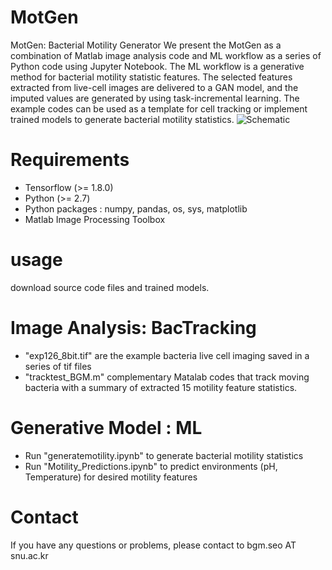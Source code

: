 # MotGen
MotGen: Bacterial Motility Generator 
We present the MotGen as a combination of Matlab image analysis code and ML workflow as a series of Python code using Jupyter Notebook. The ML workflow is a generative method for bacterial motility statistic features. The selected features extracted from live-cell images are delivered to a GAN model, and the imputed values are generated by using task-incremental learning. The example codes can be used as a template for cell tracking or implement trained models to generate bacterial motility statistics. 
![Schematic](https://github.com/bgmseo/MotGen/assets/118337203/64635022-256d-43b4-8b75-b805f9378bc9)

# Requirements 
* Tensorflow (>= 1.8.0)
* Python (>= 2.7)
* Python packages : numpy, pandas, os, sys, matplotlib
* Matlab Image Processing Toolbox

# usage 
download source code files and trained models. 

# Image Analysis: BacTracking
* "exp126_8bit.tif" are the example bacteria live cell imaging saved in a series of tif files 
* "tracktest_BGM.m" complementary Matalab codes that track moving bacteria with a summary of extracted 15 motility feature statistics. 
  
# Generative Model : ML 
* Run "generatemotility.ipynb" to generate bacterial motility statistics
* Run "Motility_Predictions.ipynb" to predict environments (pH, Temperature) for desired motility features 

# Contact 
If you have any questions or problems, please contact to bgm.seo AT snu.ac.kr

